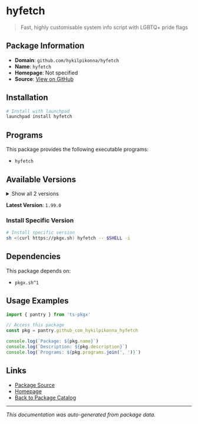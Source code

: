 # hyfetch

> Fast, highly customisable system info script with LGBTQ+ pride flags

## Package Information

- **Domain**: `github.com/hykilpikonna/hyfetch`
- **Name**: `hyfetch`
- **Homepage**: Not specified
- **Source**: [View on GitHub](https://github.com/pkgxdev/pantry/tree/main/projects/github.com/hykilpikonna/hyfetch/package.yml)

## Installation

```bash
# Install with launchpad
launchpad install hyfetch
```

## Programs

This package provides the following executable programs:

- `hyfetch`

## Available Versions

<details>
<summary>Show all 2 versions</summary>

- `1.99.0`, `1.4.11`

</details>

**Latest Version**: `1.99.0`

### Install Specific Version

```bash
# Install specific version
sh <(curl https://pkgx.sh) hyfetch -- $SHELL -i
```

## Dependencies

This package depends on:

- `pkgx.sh^1`

## Usage Examples

```typescript
import { pantry } from 'ts-pkgx'

// Access this package
const pkg = pantry.github_com_hykilpikonna_hyfetch

console.log(`Package: ${pkg.name}`)
console.log(`Description: ${pkg.description}`)
console.log(`Programs: ${pkg.programs.join(', ')}`)
```

## Links

- [Package Source](https://github.com/pkgxdev/pantry/tree/main/projects/github.com/hykilpikonna/hyfetch/package.yml)
- [Homepage](#)
- [Back to Package Catalog](../package-catalog.md)

---

*This documentation was auto-generated from package data.*

